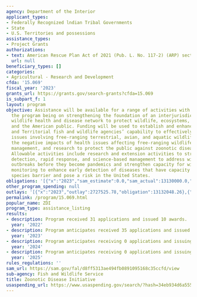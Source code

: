 ```yaml
---
agency: Department of the Interior
applicant_types:
- Federally Recognized lndian Tribal Governments
- State
- U.S. Territories and possessions
assistance_types:
- Project Grants
authorizations:
- text: American Rescue Plan Act of 2021 (Pub. L. No. 117-2) (ARP) section 6003 (3).
  url: null
beneficiary_types: []
categories:
- Agricultural - Research and Development
cfda: '15.069'
fiscal_year: '2023'
grants_url: https://grants.gov/search-grants?cfda=15.069
is_subpart_f: 1
layout: program
objective: Assistance will be available for a range of activities with the focus of
  the program being on strengthening the foundation of an interjurisdictional landscape-level
  wildlife health and disease network to protect wildlife, ecosystems, economies,
  and the American public. Funding will be used to establish and enhance Tribal, State,
  and Territorial fish and wildlife agencies’ capability to effectively address health
  issues involving free-ranging terrestrial, avian, and aquatic wildlife and minimize
  the negative impacts of health issues affecting free-ranging wildlife through surveillance,
  management, and research to protect the public against zoonotic disease outbreaks.
  Allowable activities include research and extension activities to strengthen early
  detection, rapid response, and science-based management to address wildlife disease
  outbreaks before they become pandemics and strengthen capacity for wildlife health
  monitoring to enhance early detection of diseases that have capacity to jump the
  species barrier and pose a risk in the United States.
obligations: '[{"x":"2023","sam_estimate":0.0,"sam_actual":13130000.0,"usa_spending_actual":13132048.26},{"x":"2024","sam_estimate":0.0,"sam_actual":0.0,"usa_spending_actual":0.0},{"x":"2025","sam_estimate":0.0,"sam_actual":0.0,"usa_spending_actual":0.0}]'
other_program_spending: null
outlays: '[{"x":"2023","outlay":2727525.78,"obligation":13132048.26},{"x":"2024","outlay":0.0,"obligation":0.0},{"x":"2025","outlay":0.0,"obligation":0.0}]'
permalink: /program/15.069.html
popular_name: ZDI
program_type: assistance_listing
results:
- description: Program received 31 applications and issued 10 awards.
  year: '2022'
- description: Program anticipates received 35 applications and issued 21 awards.
  year: '2023'
- description: Program anticipates receiving 0 applications and issuing 0 awards.
  year: '2024'
- description: Program anticipates receiving 0 applications and issuing 0 awards.
  year: '2025'
rules_regulations: ''
sam_url: https://sam.gov/fal/d8ff5313ae494fb0891095168c35ccfd/view
sub-agency: Fish and Wildlife Service
title: Zoonotic Disease Initiative
usaspending_url: https://www.usaspending.gov/search/?hash=34eb934d6a55542b7a38ba3011782950
---
```


